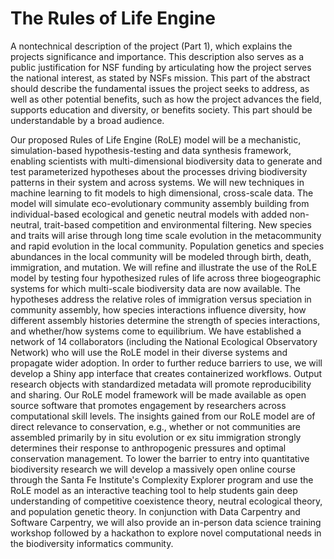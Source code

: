 # The Rules of Life Engine

A nontechnical description of the project (Part 1), which explains the projects significance and importance. This description also serves as a public justification for NSF funding by articulating how the project serves the national interest, as stated by NSFs mission. This part of the abstract should describe the fundamental issues the project seeks to address, as well as other potential benefits, such as how the project advances the field, supports education and diversity, or benefits society. This part should be understandable by a broad audience. 

Our proposed Rules of Life Engine (RoLE) model will be a mechanistic, simulation-based hypothesis-testing and data synthesis framework, enabling scientists with multi-dimensional biodiversity data to generate and test parameterized hypotheses about the processes driving biodiversity patterns in their system and across systems. We will new techniques in machine learning to fit models to high dimensional, cross-scale data. The model will simulate eco-evolutionary community assembly building from individual-based ecological and genetic neutral models with added non-neutral, trait-based competition and environmental filtering. New species and traits will arise through long time scale evolution in the metacommunity and rapid evolution in the local community. Population genetics and species abundances in the local community will be modeled through birth, death, immigration, and mutation. We will refine and illustrate the use of the RoLE model by testing four hypothesized rules of life across three biogeographic systems for which multi-scale biodiversity data are now available. The hypotheses address the relative roles of immigration versus speciation in community assembly, how species interactions influence diversity, how different assembly histories determine the strength of species interactions, and whether/how systems come to equilibrium. We have established a network of 14 collaborators (including the National Ecological Observatory Network) who will use the RoLE model in their diverse systems and propagate wider adoption. In order to further reduce barriers to use, we will develop a Shiny app interface that creates containerized workflows. Output research objects with standardized metadata will promote reproducibility and sharing. Our RoLE model framework will be made available as open source software that promotes engagement by researchers across computational skill levels. The insights gained from our RoLE model are of direct relevance to conservation, e.g., whether or not communities are assembled primarily by in situ evolution or ex situ immigration strongly determines their response to anthropogenic pressures and optimal conservation management. To lower the barrier to entry into quantitative biodiversity research we will develop a massively open online course through the Santa Fe Institute's Complexity Explorer program and use the RoLE model as an interactive teaching tool to help students gain deep understanding of competitive coexistence theory, neutral ecological theory, and population genetic theory. In conjunction with Data Carpentry and Software Carpentry, we will also provide an in-person data science training workshop followed by a hackathon to explore novel computational needs in the biodiversity informatics community.

